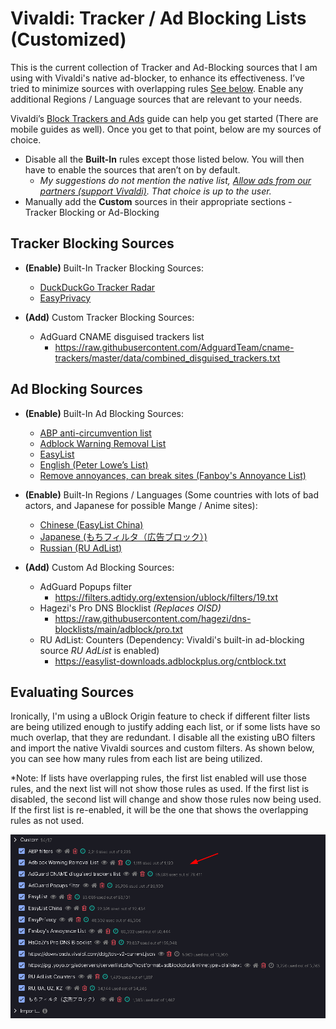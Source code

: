# Vivaldi: Tracker / Ad Blocking Lists (Customized)
This is the current collection of Tracker and Ad-Blocking sources that I am using with Vivaldi's native ad-blocker, to enhance its effectiveness. I’ve tried to minimize sources with overlapping rules [See below](#evaluating-sources). Enable any additional Regions / Language sources that are relevant to your needs. 

Vivaldi’s [Block Trackers and Ads](https://help.vivaldi.com/desktop/privacy/tracking-and-ad-blocking/) guide can help you get started (There are mobile guides as well). Once you get to that point, below are my sources of choice.

- Disable all the **Built-In** rules except those listed below. You will then have to enable the sources that aren’t on by default.
  - *My suggestions do not mention the native list, [Allow ads from our partners (support Vivaldi)](https://downloads.vivaldi.com/lists/vivaldi/partners-current.txt). That choice is up to the user.*
- Manually add the **Custom** sources in their appropriate sections - Tracker Blocking or Ad-Blocking

## Tracker Blocking Sources

- **(Enable)** Built-In Tracker Blocking Sources:
  - [DuckDuckGo Tracker Radar](https://downloads.vivaldi.com/ddg/tds-v2-current.json)
  - [EasyPrivacy](https://downloads.vivaldi.com/easylist/easyprivacy-current.txt)

- **(Add)** Custom Tracker Blocking Sources:
  - AdGuard CNAME disguised trackers list
    - https://raw.githubusercontent.com/AdguardTeam/cname-trackers/master/data/combined_disguised_trackers.txt

## Ad Blocking Sources

- **(Enable)** Built-In Ad Blocking Sources:
  - [ABP anti-circumvention list](https://downloads.vivaldi.com/lists/abp/abp-filters-anti-cv-current.txt)
  - [Adblock Warning Removal List](https://downloads.vivaldi.com/lists/abp/antiadblockfilters-current.txt)
  - [EasyList](https://downloads.vivaldi.com/easylist/easylist-current.txt)
  - [English (Peter Lowe’s List)](https://pgl.yoyo.org/adservers/serverlist.php?hostformat=adblockplus&mimetype=plaintext)
  - [Remove annoyances, can break sites (Fanboy's Annoyance List)](https://secure.fanboy.co.nz/fanboy-annoyance.txt)
- **(Enable)** Built-In Regions / Languages (Some countries with lots of bad actors, and Japanese for possible Mange / Anime sites):
  - [Chinese (EasyList China)](https://easylist-downloads.adblockplus.org/easylistchina.txt)
  - [Japanese (もちフィルタ（広告ブロック）)](https://raw.githubusercontent.com/eEIi0A5L/adblock_filter/master/mochi_filter.txt)
  - [Russian (RU AdList)](https://easylist-downloads.adblockplus.org/advblock.txt)

- **(Add)** Custom Ad Blocking Sources:
  - AdGuard Popups filter
    - https://filters.adtidy.org/extension/ublock/filters/19.txt
  - Hagezi's Pro DNS Blocklist *(Replaces OISD)*
    - https://raw.githubusercontent.com/hagezi/dns-blocklists/main/adblock/pro.txt
  - RU AdList: Counters (Dependency: Vivaldi's built-in ad-blocking source *RU AdList* is enabled)
    - https://easylist-downloads.adblockplus.org/cntblock.txt

## Evaluating Sources
Ironically, I'm using a uBlock Origin feature to check if different filter lists are being utilized enough to justify adding each list, or if some lists have so much overlap, that they are redundant.  I disable all the existing uBO filters and import the native Vivaldi sources and custom filters.  As shown below, you can see how many rules from each list are being utilized.

*Note: If lists have overlapping rules, the first list enabled will use those rules, and the next list will not show those rules as used.  If the first list is disabled, the second list will change and show those rules now being used.  If the first list is re-enabled, it will be the one that shows the overlapping rules as not used.

![Alt Text](Screenshots/Overlap_Check.png)
